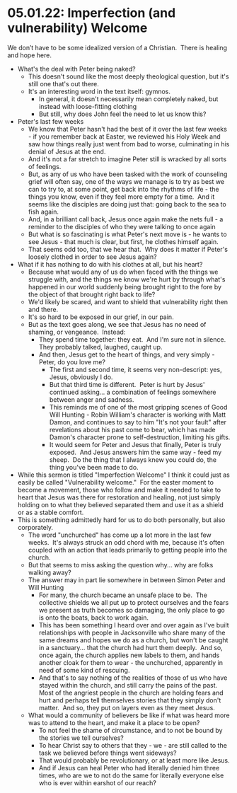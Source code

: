# 05.01.22: Imperfection (and vulnerability) Welcome

We don’t have to be some idealized version of a Christian.  There is healing and hope here. 

* What's the deal with Peter being naked?
	* This doesn't sound like the most deeply theological question, but it's still one that's out there.
	* It's an interesting word in the text itself: gymnos.
		* In general, it doesn't necessarily mean completely naked, but instead with loose-fitting clothing
		* But still, why does John feel the need to let us know this?
* Peter's last few weeks
	* We know that Peter hasn't had the best of it over the last few weeks - if you remember back at Easter, we reviewed his Holy Week and saw how things really just went from bad to worse, culminating in his denial of Jesus at the end.
	* And it's not a far stretch to imagine Peter still is wracked by all sorts of feelings.
	* But, as any of us who have been tasked with the work of counseling grief will often say, one of the ways we manage is to try as best we can to try to, at some point, get back into the rhythms of life - the things you know, even if they feel more empty for a time.  And it seems like the disciples are doing just that: going back to the sea to fish again.
	* And, in a brilliant call back, Jesus once again make the nets full - a reminder to the disciples of who they were talking to once again
	* But what is so fascinating is what Peter's next move is - he wants to see Jesus - that much is clear, but first, he clothes himself again.
	* That seems odd too, that we hear that.  Why does it matter if Peter's loosely clothed in order to see Jesus again?
* What if it has nothing to do with his clothes at all, but his heart?
	* Because what would any of us do when faced with the things we struggle with, and the things we know we're hurt by through what's happened in our world suddenly being brought right to the fore by the object of that brought right back to life?
	* We'd likely be scared, and want to shield that vulnerability right then and there.
	* It's so hard to be exposed in our grief, in our pain.
	* But as the text goes along, we see that Jesus has no need of shaming, or vengeance.  Instead:
		* They spend time together: they eat.  And I'm sure not in silence.  They probably talked, laughed, caught up.
		* And then, Jesus get to the heart of things, and very simply - Peter, do you love me?
			* The first and second time, it seems very non-descript: yes, Jesus, obviously I do.
			* But that third time is different.  Peter is hurt by Jesus' continued asking... a combination of feelings somewhere between anger and sadness.
			* This reminds me of one of the most gripping scenes of Good Will Hunting - Robin William's character is working with Matt Damon, and continues to say to him "It's not your fault" after revelations about his past come to bear, which has made Damon's character prone to self-destruction, limiting his gifts.
			* It would seem for Peter and Jesus that finally, Peter is truly exposed.  And Jesus answers him the same way - feed my sheep.  Do the thing that I always knew you could do, the thing you've been made to do.
* While this sermon is titled "Imperfection Welcome" I think it could just as easily be called "Vulnerability welcome."  For the easter moment to become a movement, those who follow and make it needed to take to heart that Jesus was there for restoration and healing, not just simply holding on to what they believed separated them and use it as a shield or as a stable comfort.
* This is something admittedly hard for us to do both personally, but also corporately.
	* The word "unchurched" has come up a lot more in the last few weeks.  It's always struck an odd chord with me, because it's often coupled with an action that leads primarily to getting people into the church.
	* But that seems to miss asking the question why... why are folks walking away?
	* The answer may in part lie somewhere in between Simon Peter and Will Hunting
		* For many, the church became an unsafe place to be.  The collective shields we all put up to protect ourselves and the fears we present as truth becomes so damaging, the only place to go is onto the boats, back to work again.
		* This has been something I heard over and over again as I've built relationships with people in Jacksonville who share many of the same dreams and hopes we do as a church, but won't be caught in a sanctuary... that the church had hurt them deeply.  And so, once again, the church applies new labels to them, and hands another cloak for them to wear - the unchurched, apparently in need of some kind of rescuing.
		* And that's to say nothing of the realities of those of us who have stayed within the church, and still carry the pains of the past.  Most of the angriest people in the church are holding fears and hurt and perhaps tell themselves stories that they simply don't matter.  And so, they put on layers even as they meet Jesus.
	* What would a community of believers be like if what was heard more was to attend to the heart, and make it a place to be open?
		* To not feel the shame of circumstance, and to not be bound by the stories we tell ourselves?
		* To hear Christ say to others that they - we - are still called to the task we believed before things went sideways?
		* That would probably be revolutionary, or at least more like Jesus.
		* And if Jesus can heal Peter who had literally denied him three times, who are we to not do the same for literally everyone else who is ever within earshot of our reach?
